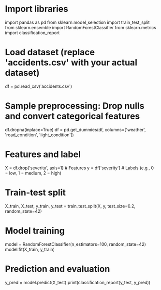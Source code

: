 # Import libraries
import pandas as pd
from sklearn.model_selection import train_test_split
from sklearn.ensemble import RandomForestClassifier
from sklearn.metrics import classification_report

# Load dataset (replace 'accidents.csv' with your actual dataset)
df = pd.read_csv('accidents.csv')

# Sample preprocessing: Drop nulls and convert categorical features
df.dropna(inplace=True)
df = pd.get_dummies(df, columns=['weather', 'road_condition', 'light_condition'])

# Features and label
X = df.drop('severity', axis=1)   # Features
y = df['severity']                # Labels (e.g., 0 = low, 1 = medium, 2 = high)

# Train-test split
X_train, X_test, y_train, y_test = train_test_split(X, y, test_size=0.2, random_state=42)

# Model training
model = RandomForestClassifier(n_estimators=100, random_state=42)
model.fit(X_train, y_train)

# Prediction and evaluation
y_pred = model.predict(X_test)
print(classification_report(y_test, y_pred))
